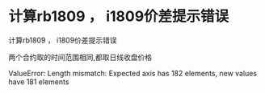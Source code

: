 # 计算rb1809 ， i1809价差提示错误

计算rb1809 ， i1809价差提示错误

两个合约取的时间范围相同,都取日线收盘价格

ValueError: Length mismatch: Expected axis has 182 elements, new values have 181 elements